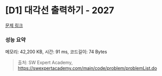 # [D1] 대각선 출력하기 - 2027 

[문제 링크](https://swexpertacademy.com/main/code/problem/problemDetail.do?contestProbId=AV5QFuZ6As0DFAUq) 

### 성능 요약

메모리: 42,200 KB, 시간: 91 ms, 코드길이: 74 Bytes



> 출처: SW Expert Academy, https://swexpertacademy.com/main/code/problem/problemList.do